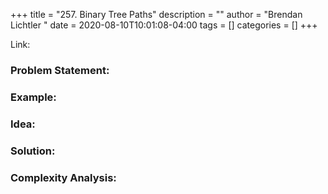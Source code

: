 +++
title = "257. Binary Tree Paths"
description = ""
author = "Brendan Lichtler "
date = 2020-08-10T10:01:08-04:00
tags = []
categories = []
+++

Link:


<h3>Problem Statement:</h3>


<h3>Example:</h3>


<h3>Idea:</h3>


<h3>Solution:</h3>


<h3>Complexity Analysis:</h3>


